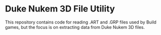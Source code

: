 # Duke Nukem 3D File Utility

This repository contains code for reading .ART and .GRP files used by Build games, but the focus is on extracting data from Duke Nukem 3D files.